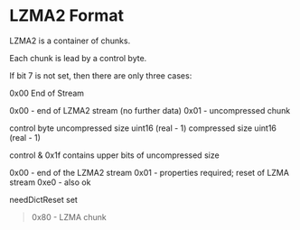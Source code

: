 # LZMA2 Format

LZMA2 is a container of chunks.

Each chunk is lead by a control byte.

If bit 7 is not set, then there are only three cases:

0x00 End of Stream


0x00 - end of LZMA2 stream (no further data)
0x01 - uncompressed chunk



control             byte
uncompressed size   uint16 (real - 1)
compressed size     uint16 (real - 1)

control & 0x1f contains upper bits of uncompressed size


0x00 - end of the LZMA2 stream
0x01 - properties required; reset of LZMA stream
0xe0 - also ok

needDictReset set

> 0x80 - LZMA chunk
  
